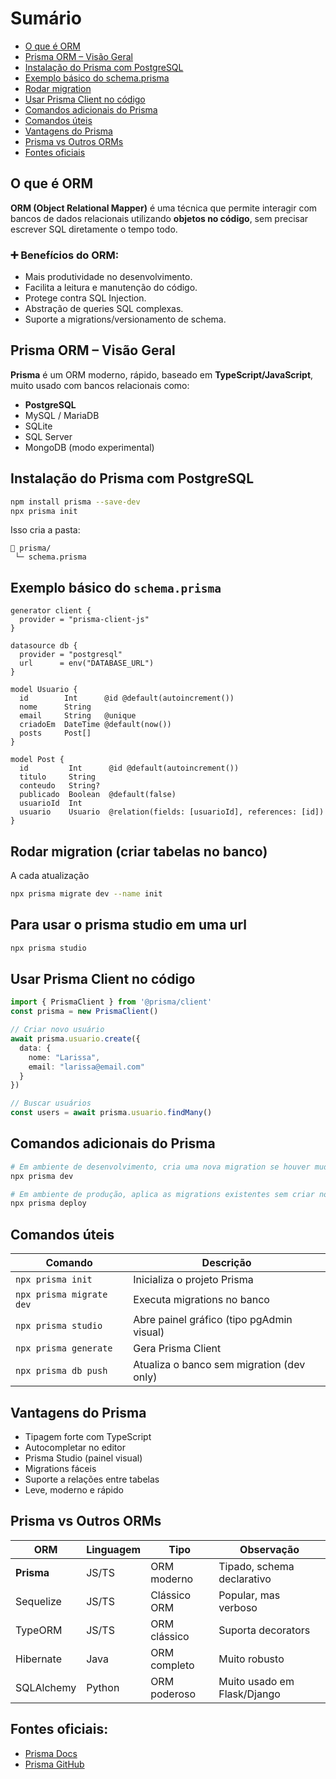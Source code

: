 # Sumário
- [O que é ORM](#o-que-é-orm)
- [Prisma ORM – Visão Geral](#prisma-orm-–-visão-geral)
- [Instalação do Prisma com PostgreSQL](#instalação-do-prisma-com-postgresql)
- [Exemplo básico do schema.prisma](#exemplo-básico-do-schemaprisma)
- [Rodar migration](#rodar-migration)
- [Usar Prisma Client no código](#usar-prisma-client-no-código)
- [Comandos adicionais do Prisma](#comandos-adicionais-do-prisma)
- [Comandos úteis](#comandos-úteis)
- [Vantagens do Prisma](#vantagens-do-prisma)
- [Prisma vs Outros ORMs](#prisma-vs-outros-orms)
- [Fontes oficiais](#fontes-oficiais)

## O que é ORM

**ORM (Object Relational Mapper)** é uma técnica que permite interagir com bancos de dados relacionais utilizando **objetos no código**, sem precisar escrever SQL diretamente o tempo todo.

### ➕ Benefícios do ORM:
- Mais produtividade no desenvolvimento.
- Facilita a leitura e manutenção do código.
- Protege contra SQL Injection.
- Abstração de queries SQL complexas.
- Suporte a migrations/versionamento de schema.

## Prisma ORM – Visão Geral

**Prisma** é um ORM moderno, rápido, baseado em **TypeScript/JavaScript**, muito usado com bancos relacionais como:

- **PostgreSQL**
- MySQL / MariaDB
- SQLite
- SQL Server
- MongoDB (modo experimental)

## Instalação do Prisma com PostgreSQL
```bash
npm install prisma --save-dev
npx prisma init
```

Isso cria a pasta:
```
📁 prisma/
 └─ schema.prisma
```

## Exemplo básico do `schema.prisma`

```prisma
generator client {
  provider = "prisma-client-js"
}

datasource db {
  provider = "postgresql"
  url      = env("DATABASE_URL")
}

model Usuario {
  id        Int      @id @default(autoincrement())
  nome      String
  email     String   @unique
  criadoEm  DateTime @default(now())
  posts     Post[]
}

model Post {
  id         Int      @id @default(autoincrement())
  titulo     String
  conteudo   String?
  publicado  Boolean  @default(false)
  usuarioId  Int
  usuario    Usuario  @relation(fields: [usuarioId], references: [id])
}
```

## Rodar migration (criar tabelas no banco)
A cada atualização
```bash
npx prisma migrate dev --name init
```

## Para usar o prisma studio em uma url
```bash
npx prisma studio
```

## Usar Prisma Client no código
```ts
import { PrismaClient } from '@prisma/client'
const prisma = new PrismaClient()

// Criar novo usuário
await prisma.usuario.create({
  data: {
    nome: "Larissa",
    email: "larissa@email.com"
  }
})

// Buscar usuários
const users = await prisma.usuario.findMany()
```

## Comandos adicionais do Prisma

```bash
# Em ambiente de desenvolvimento, cria uma nova migration se houver mudanças no schema
npx prisma dev

# Em ambiente de produção, aplica as migrations existentes sem criar novas
npx prisma deploy
```

## Comandos úteis

| Comando | Descrição |
|--------|-----------|
| `npx prisma init` | Inicializa o projeto Prisma |
| `npx prisma migrate dev` | Executa migrations no banco |
| `npx prisma studio` | Abre painel gráfico (tipo pgAdmin visual) |
| `npx prisma generate` | Gera Prisma Client |
| `npx prisma db push` | Atualiza o banco sem migration (dev only) |

## Vantagens do Prisma

- Tipagem forte com TypeScript  
- Autocompletar no editor  
- Prisma Studio (painel visual)  
- Migrations fáceis  
- Suporte a relações entre tabelas  
- Leve, moderno e rápido

## Prisma vs Outros ORMs

| ORM         | Linguagem | Tipo | Observação |
|-------------|-----------|------|-------------|
| **Prisma**     | JS/TS     | ORM moderno | Tipado, schema declarativo |
| Sequelize   | JS/TS     | Clássico ORM | Popular, mas verboso |
| TypeORM     | JS/TS     | ORM clássico | Suporta decorators |
| Hibernate   | Java      | ORM completo | Muito robusto |
| SQLAlchemy  | Python    | ORM poderoso | Muito usado em Flask/Django |

## Fontes oficiais:
- [Prisma Docs](https://www.prisma.io/docs)
- [Prisma GitHub](https://github.com/prisma/prisma)
